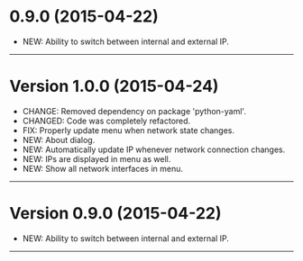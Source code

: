 0.9.0 (2015-04-22)
========================================================================

- NEW: Ability to switch between internal and external IP.

* * * * * * * * * * * * * * * * * * * * * * * * * * * * * * * * * * * *
Version 1.0.0 (2015-04-24)
========================================================================

- CHANGE: Removed dependency on package 'python-yaml'.
- CHANGED: Code was completely refactored.
- FIX: Properly update menu when network state changes.
- NEW: About dialog.
- NEW: Automatically update IP whenever network connection changes.
- NEW: IPs are displayed in menu as well.
- NEW: Show all network interfaces in menu.

* * * * * * * * * * * * * * * * * * * * * * * * * * * * * * * * * * * * 


Version 0.9.0 (2015-04-22)
========================================================================

- NEW: Ability to switch between internal and external IP.

* * * * * * * * * * * * * * * * * * * * * * * * * * * * * * * * * * * *
